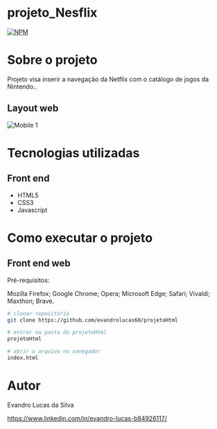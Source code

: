 # projeto_Nesflix
[![NPM](https://img.shields.io/npm/l/react)](https://github.com/evandrolucas60) 

# Sobre o projeto

Projeto visa inserir a navegação da Netflix  com o catálogo de jogos da Nintendo..

## Layout web
![Mobile 1](https://github.com/evandrolucas60/readme-assets-repository/blob/main/NesFlix.gif)

# Tecnologias utilizadas

## Front end
- HTML5 
- CSS3
- Javascript


# Como executar o projeto

## Front end web
Pré-requisitos:

Mozilla Firefox;
Google Chrome;
Opera;
Microsoft Edge;
Safari;
Vivaldi;
Maxthon;
Brave.

```bash
# clonar repositório
git clone https://github.com/evandrolucas60/projetoHtml

# entrar na pasta do projetoHtml
projetoHtml

# abrir o arquivo no navegador
index.html 
```

# Autor

Evandro Lucas da Silva

https://www.linkedin.com/in/evandro-lucas-b84926117/

